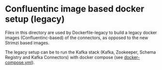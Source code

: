 # Confluentinc image based docker setup (legacy)

Files in this directory are used by Dockerfile-legacy to build a legacy docker images (Confluentinc-based) of the connectors, 
as opposed to the new Strimzi based images.

The legacy setup can be to run the Kafka stack (Kafka, Zookeeper, Schema Registry and Kafka Connectors)
with docker compose (see [docker-compose.yml](../../docker-compose.yml)).
